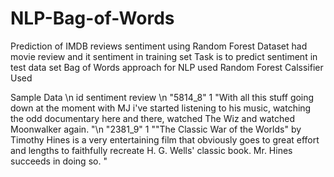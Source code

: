 # NLP-Bag-of-Words
Prediction of IMDB reviews sentiment using Random Forest
Dataset had movie review and it sentiment in training set
Task is to predict sentiment in test data set
Bag of Words approach for NLP used
Random Forest Calssifier Used

Sample Data \n
id	sentiment	review \n
"5814_8"	1	"With all this stuff going down at the moment with MJ i've started listening to his music, watching the odd documentary here and there, watched The Wiz and watched Moonwalker again. "\n
"2381_9"	1	"\"The Classic War of the Worlds\" by Timothy Hines is a very entertaining film that obviously goes to great effort and lengths to faithfully recreate H. G. Wells' classic book. Mr. Hines succeeds in doing so. "
